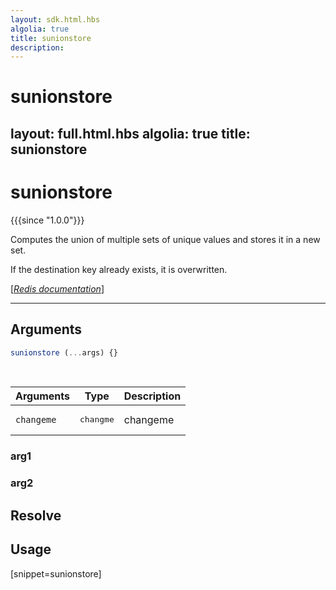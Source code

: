 ```yaml
---
layout: sdk.html.hbs
algolia: true
title: sunionstore
description:
---
```


# sunionstore
layout: full.html.hbs
algolia: true
title: sunionstore
---

# sunionstore

{{{since "1.0.0"}}}

Computes the union of multiple sets of unique values and stores it in a new set.

If the destination key already exists, it is overwritten.

[[_Redis documentation_]](https://redis.io/commands/sunionstore)

---

## Arguments

```js
sunionstore (...args) {}

```

<br/>

| Arguments    | Type    | Description |
|--------------|---------|-------------|
| ``changeme`` | <pre>changme</pre> | changeme    |

### arg1

### arg2

## Resolve

## Usage

[snippet=sunionstore]
